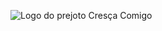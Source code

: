 ![Logo do prejoto](https://www.flickr.com/photos/201093758@N08/53848081785/in/dateposted-public/) Cresça Comigo
